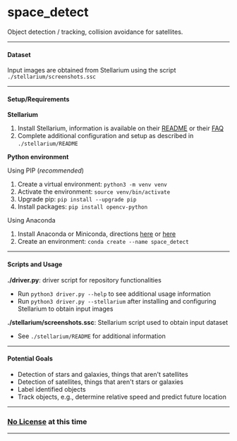 # space_detect
Object detection / tracking, collision avoidance for satellites.
___
#### Dataset
Input images are obtained from Stellarium using the script `./stellarium/screenshots.ssc`
___
#### Setup/Requirements
**Stellarium**

1) Install Stellarium, information is available on their [README](https://github.com/Stellarium/stellarium) or their [FAQ](https://github.com/Stellarium/stellarium/wiki/FAQ#user-content-Installing_Stellarium)
2) Complete additional configuration and setup as described in `./stellarium/README`

**Python environment**

Using PIP (*recommended*)
1) Create a virtual environment: `python3 -m venv venv`
2) Activate the environment: `source venv/bin/activate`
3) Upgrade pip: `pip install --upgrade pip`
4) Install packages: `pip install opencv-python`

Using Anaconda
1) Install Anaconda or Miniconda, directions [here](https://www.anaconda.com/download/) or [here](https://docs.anaconda.com/free/anaconda/install/)
2) Create an environment: `conda create --name space_detect`
___
#### Scripts and Usage
**./driver.py**: driver script for repository functionalities
- Run `python3 driver.py --help` to see additional usage information
- Run `python3 driver.py --stellarium` after installing and configuring Stellarium to obtain input images

**./stellarium/screenshots.ssc**: Stellarium script used to obtain input dataset
- See `./stellarium/README` for additional information
___
#### Potential Goals
- Detection of stars and galaxies, things that aren't satellites
- Detection of satellites, things that aren't stars or galaxies
- Label identified objects
- Track objects, e.g., determine relative speed and predict future location
___
### [No License](https://choosealicense.com/no-permission/) at this time
___
